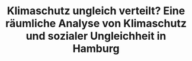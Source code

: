 ---
id: klimaschutz
title: "Klimaschutz ungleich verteilt? Eine räumliche Analyse von Klimaschutz und sozialer Ungleichheit in Hamburg"
title_project: "Klimaschutz - ungleich verteilt? Eine räumliche Analyse von Klimaschutzprojekten und sozialer Ungleichheit in Hamburg"
title_short: "Klimaschutz"
period: "Okt 24 – Sep 25 (12 Monate)" 
round: "4"
lecture2go: "70598"
uhh_url: "https://www.hcl.uni-hamburg.de/ddlitlab/data-literacy-studierendenprojekte/vierte-foerderrunde/klimaschutz.html"
students: "Timon Kollhoff, Moritz Rosenboom, Jasmin Baghiana"
mentor: "Jessica Haak"
text: |
    Umfragen zum Klimawandel zeigen, dass die Unterstützung von Klimaschutz mit den soziodemografischen Charakteristika einer Person zusammenhängt. Je niedriger das Einkommen und die Bildung sind, desto weniger betrachtet man den Klimawandel als dringliches Problem, beteiligt sich weniger an Klimaschutz und sieht diesen als weniger notwendig an. Wir als Studierendengruppe vermuten, dass hier aber nicht nur individuelle Merkmale an sich und Faktoren wie eine ungerechte Kostenverteilung eine Rolle spielen, sondern auch *räumlich ungleich verteilte Klimaschutzprojekte* innerhalb einer Stadt. In unserem Projekt rekonstruieren wir daher am Beispiel Hamburgs, wo Klimaschutzprojekte stattfinden und ob die Verteilung systematisch mit der Sozialstruktur der Hamburger Stadtteile zusammenhängt. Unsere Ergebnisse können dazu beitragen, die Hamburger Klimapolitik sozial gerechter zu gestalten und dadurch die Akzeptanz von Klimaschutz zu fördern.

    Insgesamt wird der Klimawandel mit großer Mehrheit als deutliche Bedrohung wahrgenommen. In einer Eurobarometer-Umfrage gaben zuletzt 93 % aller Europäer:innen an, dass der Klimawandel ein “sehr ernstes” bis “eher ernstes” Problem für die Welt darstellt [1, S. 23]. Mehr als die Hälfte (58 %) meint, dass der Übergang zu einer grünen Wirtschaft beschleunigt werden sollte [1, S. 23].

    Trotz dieser breiten Anerkennung der Gefahr zeigen sich spürbare Unterschiede in Abhängigkeit vom *sozioökonomischen Status* der Befragten. So fällt auf, dass je höher gebildet und wohlhabender eine Person ist und je höher sie sich selbst sozial einstuft, desto eher wird der Klimawandel von ihr als Hauptproblem klassifiziert, während andersherum vor allem Hunger und Armut sowie die wirtschaftliche Lage als Hauptprobleme identifiziert werden [1, S. 14, 22]. Das gleiche Muster zeigt sich bei privaten Klimaschutzmaßnahmen, wie mehr Recycling, weniger Fleischkonsum und auch bei Einstellungen gegenüber institutionellen Klimaschutzmaßnahmen. Je niedriger der soziale Status, desto weniger wird eigeninitiativ etwas gegen den Klimawandel unternommen und desto geringer ist auch die Akzeptanz und wahrgenommene Notwendigkeit einer Vielzahl von Maßnahmen, insbesondere bei der Energiewende [1].

    In unserem Forschungsprojekt adressieren wir diesen Zusammenhang zwischen Klimaschutzprojekten und der Beteiligung, Akzeptanz und der wahrgenommenen Notwendigkeit von Klimaschutz, abhängig vom sozioökonomischen Status. Wir vermuten, dass soziale Unterschiede bei der Unterstützung von Klimaschutz nicht nur durch individuelle Merkmale [5], eine ungleiche Kostenverteilung und der (wahrgenommenen) Belastung verschiedener Akteur:innen [2], sondern auch durch lokale Unterschiede in der Umsetzung von Klimaschutzprojekten innerhalb einer Stadt verstärkt werden können. Unsere Annahme ist, dass sozial schwächer gestellte Menschen auch deshalb Klimaschutz durchschnittlich weniger unterstützen, da sie damit möglicherweise nicht ausreichend *in ihrem direkten Umfeld* in Berührung kommen. Erste Forschungsergebnisse verweisen dabei auf einen positiven Zusammenhang zwischen der Akzeptanz von Klimaschutzmaßnahmen und dem realen Stattfinden dieser vor Ort ebenso wie auf “räumliche Diffusionsprozesse” zwischen angrenzenden Landkreisen [3, S. 20]. Ist weiterhin davon auszugehen, dass die Beteiligung, Akzeptanz und wahrgenommene Notwendigkeit von Klimaschutz auf individueller Ebene vom sozioökonomischen Status einer Person abhängt [1, S. 14, 22], dann kann auch auf Kontextebene gefolgert werden, dass Klimaschutzprojekte vor Ort sozial ungleich verteilt sind, erkennbar daran, dass Menschen mit niedrigem Sozialstatus im Durchschnitt Klimaschutz weniger unterstützen. Das kann vermutlich umso stärker wirken, wenn wie in Hamburg sozial schwache Gebiete geballt vorkommen in mehrheitlich räumlicher Abgrenzung zu Gebieten mit sozial sehr hohem Status [4, S. 18].

    Unser Forschungsprojekt zielt darauf ab, zu analysieren, wie sich Klimaschutz zwischen den Hamburger Stadtteilen unterscheidet und ob die Verteilung von Klimaschutzprojekten mit der Sozialstruktur der Stadtteile korreliert. Dazu verfolgen wir folgende Forschungsfragen:

    - Wo werden Klimaschutzprojekte in Hamburg durchgeführt?
    - Inwiefern unterscheiden sich Klimaschutzprojekte der verschiedenen Akteure (Stadt/Zivilgesellschaft) in ihrer räumlichen Lage?
    - Wie hängt die Sozialstruktur eines Stadtteils mit den vor Ort durchgeführten Klimaschutzprojekten zusammen?
    - Welche Implikationen ergeben sich aus der (Un-)Gleichverteilung von Klimaschutzprojekten?  

    Am Ende des Projekts sollen die Ergebnisse in einer *interaktiven Karte* sichtbar sein. So sollen potentielle Cluster und Unterschiede zwischen Stadtteilen, Akteur:innen und ggf. verschiedensten Arten von Klimaschutzprojekten auf einen Blick dargestellt werden.

    Literatur: 

    - [1] Europäische Kommission (2023): Climate Change, Special Eurobarometer 538, Report. DOI: 10.2834/653431 
    - [2] Holzmann, Sara und Wolf, Ingo (2023): Klimapolitik und soziale Gerechtigkeit. Wie die deutsche Bevölkerung Zielkonflikte in der Transformation wahrnimmt, Bertelsmann Stiftung (Hrsg.): Gütersloh. DOI:10.11586/2023094 
    - [3] Levi, Sebastian, Wolf, Ingo und Sommer, Stephan (2023): Geographische und zeitliche Unterschiede in der Zustimmung zu Klimaschutzpolitik in Deutschland im Zeitverlauf, Kopernikus-Projekt Ariadne (Hrsg.): Potsdam. DOI: 10.48485/pik.2023.003 
    - [4] Maaß, Fabian und Huang, Zhiyuan (2023): Sozialmonitoring Integrierte Stadtteilentwicklung – Bericht 2023, Freie und Hansestadt Hamburg (Hrsg.): Hamburg.  
    - [5] Droste, Luigi und Wendt, Björn (2021): Who cares? Eine ländervergleichende Analyse klimawandelbezogener Besorgnis in Europa, Soziologie und Nachhaltigkeit, 7(1), 1-42.   

image: "https://www.hcl.uni-hamburg.de/20937855/climate-change-1325882-4b9cfcb530286bef1b86fdbdcb2677738c36bba9.jpg"
image_credit: "andreas160578 / Pixabay"
---